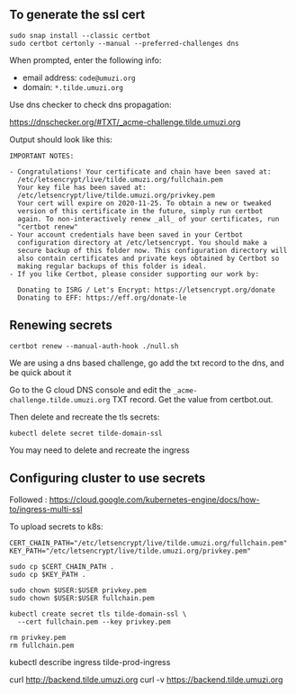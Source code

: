 ## To generate the ssl cert

```
sudo snap install --classic certbot
sudo certbot certonly --manual --preferred-challenges dns
```

When prompted, enter the following info:

- email address: `code@umuzi.org`
- domain: `*.tilde.umuzi.org`

Use dns checker to check dns propagation:

https://dnschecker.org/#TXT/_acme-challenge.tilde.umuzi.org

Output should look like this:

```
IMPORTANT NOTES:

- Congratulations! Your certificate and chain have been saved at:
  /etc/letsencrypt/live/tilde.umuzi.org/fullchain.pem
  Your key file has been saved at:
  /etc/letsencrypt/live/tilde.umuzi.org/privkey.pem
  Your cert will expire on 2020-11-25. To obtain a new or tweaked
  version of this certificate in the future, simply run certbot
  again. To non-interactively renew _all_ of your certificates, run
  "certbot renew"
- Your account credentials have been saved in your Certbot
  configuration directory at /etc/letsencrypt. You should make a
  secure backup of this folder now. This configuration directory will
  also contain certificates and private keys obtained by Certbot so
  making regular backups of this folder is ideal.
- If you like Certbot, please consider supporting our work by:

  Donating to ISRG / Let's Encrypt: https://letsencrypt.org/donate
  Donating to EFF: https://eff.org/donate-le
```

## Renewing secrets

```
certbot renew --manual-auth-hook ./null.sh
```

We are using a dns based challenge, go add the txt record to the dns, and be quick about it

Go to the G cloud DNS console and edit the `_acme-challenge.tilde.umuzi.org` TXT record. Get the value from certbot.out.


Then delete and recreate the tls secrets:
```
kubectl delete secret tilde-domain-ssl      
```
You may need to delete and recreate the ingress

## Configuring cluster to use secrets

Followed : https://cloud.google.com/kubernetes-engine/docs/how-to/ingress-multi-ssl

To upload secrets to k8s:

```
CERT_CHAIN_PATH="/etc/letsencrypt/live/tilde.umuzi.org/fullchain.pem"
KEY_PATH="/etc/letsencrypt/live/tilde.umuzi.org/privkey.pem"

sudo cp $CERT_CHAIN_PATH .
sudo cp $KEY_PATH .

sudo chown $USER:$USER privkey.pem
sudo chown $USER:$USER fullchain.pem

kubectl create secret tls tilde-domain-ssl \
  --cert fullchain.pem --key privkey.pem

rm privkey.pem
rm fullchain.pem
```

kubectl describe ingress tilde-prod-ingress

curl http://backend.tilde.umuzi.org
curl -v https://backend.tilde.umuzi.org
